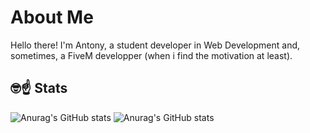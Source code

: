 # About Me

Hello there!
I'm Antony, a student developer in Web Development and, sometimes, a FiveM developper (when i find the motivation at least).

## 🤓☝️ Stats

![Anurag's GitHub stats](https://github-readme-stats.vercel.app/api?username=TonybynMp4&show_icons=true&theme=github_dark&count_private=true&hide=issues&show=reviews,prs_merged_percentage&rank_icon=percentile)
![Anurag's GitHub stats](https://github-readme-stats.vercel.app/api/top-langs/?username=tonybynmp4&layout=compact&theme=github_dark)
